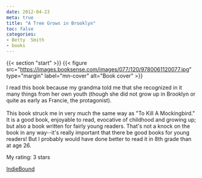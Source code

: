 ```yaml
---
date: 2012-04-23
meta: true
title: "A Tree Grows in Brooklyn"
toc: false
categories:
- Betty  Smith
- books
---
```


{{< section "start" >}}
{{< figure src="https://images.booksense.com/images/077/120/9780061120077.jpg" type="margin" label="mn-cover" alt="Book cover" >}}

I read this book because my grandma told me that she recognized in it many things from her own youth (though she did not grow up in Brooklyn or quite as early as Francie, the protagonist).<br /><br />This book struck me in very much the same way as "To Kill A Mockingbird." It is a good book, enjoyable to read, evocative of childhood and growing up; but also a book written for fairly young readers. That's not a knock on the book in any way--it's really important that there be good books for young readers! But I probably would have done better to read it in 8th grade than at age 26.

My rating: 3 stars  

[IndieBound](https://www.indiebound.org/book/9780061120077)
